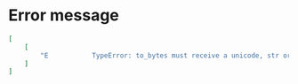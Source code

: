 # Error message

```json
[
    [
        "E           TypeError: to_bytes must receive a unicode, str or bytes object, got NoneType"
    ]
]
```
